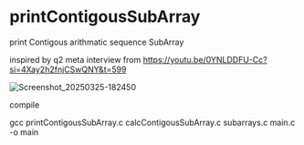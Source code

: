 # printContigousSubArray
print Contigous arithmatic sequence SubArray


inspired by q2 meta interview from https://youtu.be/0YNLDDFU-Cc?si=4Xay2h2fnjCSwQNY&t=599

![Screenshot_20250325-182450](https://github.com/user-attachments/assets/0b5c588b-2ead-41af-9480-b28471aac0bd)

compile

gcc printContigousSubArray.c calcContigousSubArray.c subarrays.c main.c -o main
